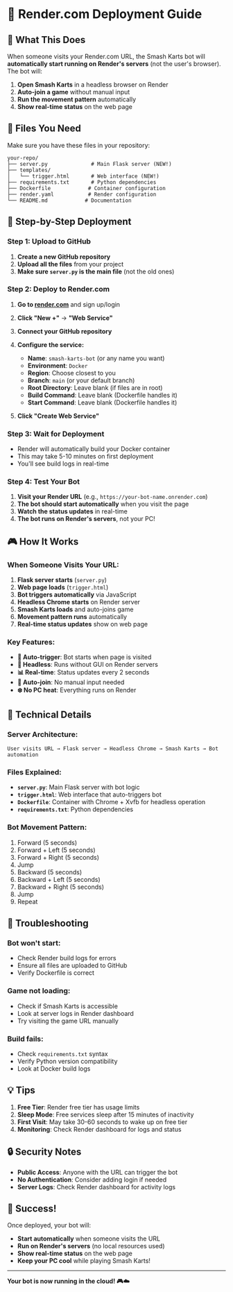 # 🚀 Render.com Deployment Guide

## 🎯 What This Does

When someone visits your Render.com URL, the Smash Karts bot will **automatically start running on Render's servers** (not the user's browser). The bot will:

1. **Open Smash Karts** in a headless browser on Render
2. **Auto-join a game** without manual input
3. **Run the movement pattern** automatically
4. **Show real-time status** on the web page

## 📁 Files You Need

Make sure you have these files in your repository:

```
your-repo/
├── server.py              # Main Flask server (NEW!)
├── templates/
│   └── trigger.html       # Web interface (NEW!)
├── requirements.txt       # Python dependencies
├── Dockerfile            # Container configuration
├── render.yaml           # Render configuration
└── README.md            # Documentation
```

## 🚀 Step-by-Step Deployment

### Step 1: Upload to GitHub

1. **Create a new GitHub repository**
2. **Upload all the files** from your project
3. **Make sure `server.py` is the main file** (not the old ones)

### Step 2: Deploy to Render.com

1. **Go to [render.com](https://render.com)** and sign up/login
2. **Click "New +"** → **"Web Service"**
3. **Connect your GitHub repository**
4. **Configure the service:**

   - **Name**: `smash-karts-bot` (or any name you want)
   - **Environment**: `Docker`
   - **Region**: Choose closest to you
   - **Branch**: `main` (or your default branch)
   - **Root Directory**: Leave blank (if files are in root)
   - **Build Command**: Leave blank (Dockerfile handles it)
   - **Start Command**: Leave blank (Dockerfile handles it)

5. **Click "Create Web Service"**

### Step 3: Wait for Deployment

- Render will automatically build your Docker container
- This may take 5-10 minutes on first deployment
- You'll see build logs in real-time

### Step 4: Test Your Bot

1. **Visit your Render URL** (e.g., `https://your-bot-name.onrender.com`)
2. **The bot should start automatically** when you visit the page
3. **Watch the status updates** in real-time
4. **The bot runs on Render's servers**, not your PC!

## 🎮 How It Works

### When Someone Visits Your URL:

1. **Flask server starts** (`server.py`)
2. **Web page loads** (`trigger.html`)
3. **Bot triggers automatically** via JavaScript
4. **Headless Chrome starts** on Render server
5. **Smash Karts loads** and auto-joins game
6. **Movement pattern runs** automatically
7. **Real-time status updates** show on web page

### Key Features:

- **🔄 Auto-trigger**: Bot starts when page is visited
- **🤖 Headless**: Runs without GUI on Render servers
- **📊 Real-time**: Status updates every 2 seconds
- **🎯 Auto-join**: No manual input needed
- **❄️ No PC heat**: Everything runs on Render

## 🔧 Technical Details

### Server Architecture:
```
User visits URL → Flask server → Headless Chrome → Smash Karts → Bot automation
```

### Files Explained:

- **`server.py`**: Main Flask server with bot logic
- **`trigger.html`**: Web interface that auto-triggers bot
- **`Dockerfile`**: Container with Chrome + Xvfb for headless operation
- **`requirements.txt`**: Python dependencies

### Bot Movement Pattern:
1. Forward (5 seconds)
2. Forward + Left (5 seconds)
3. Forward + Right (5 seconds)
4. Jump
5. Backward (5 seconds)
6. Backward + Left (5 seconds)
7. Backward + Right (5 seconds)
8. Jump
9. Repeat

## 🐛 Troubleshooting

### Bot won't start:
- Check Render build logs for errors
- Ensure all files are uploaded to GitHub
- Verify Dockerfile is correct

### Game not loading:
- Check if Smash Karts is accessible
- Look at server logs in Render dashboard
- Try visiting the game URL manually

### Build fails:
- Check `requirements.txt` syntax
- Verify Python version compatibility
- Look at Docker build logs

## 💡 Tips

1. **Free Tier**: Render free tier has usage limits
2. **Sleep Mode**: Free services sleep after 15 minutes of inactivity
3. **First Visit**: May take 30-60 seconds to wake up on free tier
4. **Monitoring**: Check Render dashboard for logs and status

## 🔒 Security Notes

- **Public Access**: Anyone with the URL can trigger the bot
- **No Authentication**: Consider adding login if needed
- **Server Logs**: Check Render dashboard for activity logs

## 🎉 Success!

Once deployed, your bot will:
- **Start automatically** when someone visits the URL
- **Run on Render's servers** (no local resources used)
- **Show real-time status** on the web page
- **Keep your PC cool** while playing Smash Karts!

---

**Your bot is now running in the cloud! 🎮☁️** 
